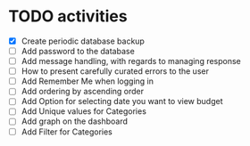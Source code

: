# TODO activities

- [x] Create periodic database backup
- [ ] Add password to the database
- [ ] Add message handling, with regards to managing response
- [ ] How to present carefully curated errors to the user
- [ ] Add Remember Me when logging in
- [ ] Add ordering by ascending order
- [ ] Add Option for selecting date you want to view budget
- [ ] Add Unique values for Categories
- [ ] Add graph on the dashboard
- [ ] Add Filter for Categories
